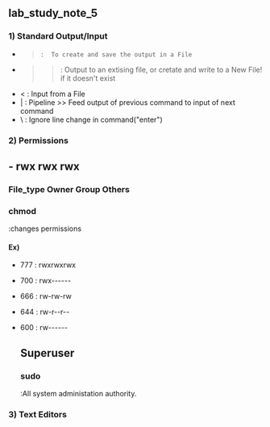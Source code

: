 ## lab_study_note_5    

### 1) Standard Output/Input    

  - >     :  To create and save the output in a File    
  - >>    :  Output to an extising file, or cretate and write to a New File! if it doesn't exist    
  - <     :  Input from a File
  - |     :  Pipeline >> Feed output of previous command to input of next command   
  - \     :  Ignore line change in command("enter")   
    

### 2) Permissions    

  ## - rwx rwx rwx   
    
  ### File_type Owner Group Others    
    
    
  ### **chmod**    
   
  :changes permissions    
    
    
    
  #### Ex)   
   
  + 777   :  rwxrwxrwx   
  + 700   :  rwx------     
  + 666   :  rw-rw-rw    
  + 644   :  rw-r--r--    
  + 600   :  rw------    
    
    
    
    ## Superuser    
    
    ### sudo    
     
     :All system administation authority.    
     
     
     
 ### 3) Text Editors    
     
     
     
     
     
